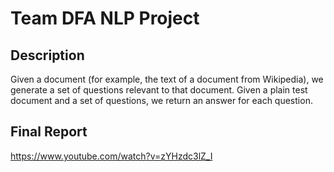 # Team DFA NLP Project

## Description
Given a document (for example, the text of a document from Wikipedia), we generate a set of questions relevant to that document.
Given a plain test document and a set of questions, we return an answer for each question.

## Final Report
https://www.youtube.com/watch?v=zYHzdc3lZ_I
